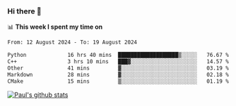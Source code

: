 ### Hi there 👋

📊 **This week I spent my time on**
<!--START_SECTION:waka-->

```txt
From: 12 August 2024 - To: 19 August 2024

Python             16 hrs 40 mins  ███████████████████▒░░░░░   76.67 %
C++                3 hrs 10 mins   ███▓░░░░░░░░░░░░░░░░░░░░░   14.57 %
Other              41 mins         ▓░░░░░░░░░░░░░░░░░░░░░░░░   03.19 %
Markdown           28 mins         ▓░░░░░░░░░░░░░░░░░░░░░░░░   02.18 %
CMake              15 mins         ▒░░░░░░░░░░░░░░░░░░░░░░░░   01.19 %
```

<!--END_SECTION:waka-->


[![Paul's github stats](https://github-readme-stats.vercel.app/api?username=mickeyouyou&theme=dracula&show_icons=true)](https://github.com/anuraghazra/github-readme-stats)
